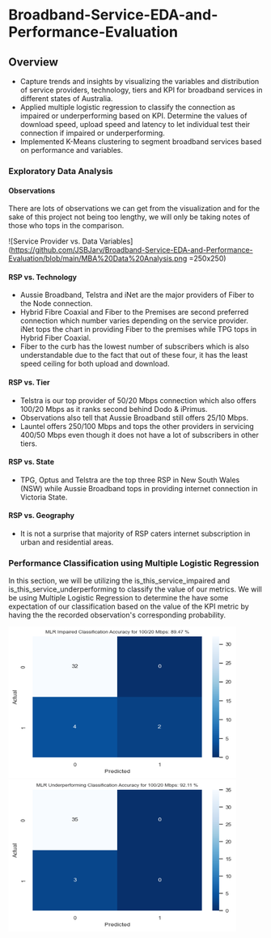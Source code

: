 # Broadband-Service-EDA-and-Performance-Evaluation

## Overview
- Capture trends and insights by visualizing the variables and distribution of service providers, technology, tiers and KPI for broadband services in different states of Australia.
- Applied multiple logistic regression to classify the connection as impaired or underperforming based on KPI. Determine the values of download speed, upload speed and latency to let individual test their connection if impaired or underperforming.
- Implemented K-Means clustering to segment broadband services based on performance and variables.

### Exploratory Data Analysis
#### Observations
There are lots of observations we can get from the visualization and for the sake of this project not being too lengthy, we will only be taking notes of those who tops in the comparison.

![Service Provider vs. Data Variables](https://github.com/JSBJarv/Broadband-Service-EDA-and-Performance-Evaluation/blob/main/MBA%20Data%20Analysis.png =250x250)

#### RSP vs. Technology
- Aussie Broadband, Telstra and iNet are the major providers of Fiber to the Node connection.
- Hybrid Fibre Coaxial and Fiber to the Premises are second preferred connection which number varies depending on the service provider. iNet tops the chart in providing Fiber to the premises while TPG tops in Hybrid Fiber Coaxial.
- Fiber to the curb has the lowest number of subscribers which is also understandable due to the fact that out of these four, it has the least speed ceiling for both upload and download.

#### RSP vs. Tier
- Telstra is our top provider of 50/20 Mbps connection which also offers 100/20 Mbps as it ranks second behind Dodo & iPrimus.
- Observations also tell that Aussie Broadband still offers 25/10 Mbps.
- Launtel offers 250/100 Mbps and tops the other providers in servicing 400/50 Mbps even though it does not have a lot of subscribers in other tiers.

#### RSP vs. State
- TPG, Optus and Telstra are the top three RSP in New South Wales (NSW) while Aussie Broadband tops in providing internet connection in Victoria State.

#### RSP vs. Geography
- It is not a surprise that majority of RSP caters internet subscription in urban and residential areas.


### Performance Classification using Multiple Logistic Regression
In this section, we will be utilizing the is_this_service_impaired and is_this_service_underperforming to classify the value of our metrics. We will be using Multiple Logistic Regression to determine the have some expectation of our classification based on the value of the KPI metric by having the the recorded observation's corresponding probability.

<img src="https://github.com/JSBJarv/Broadband-Service-EDA-and-Performance-Evaluation/blob/main/MBA%20Impaired%20Accuracy.png" width="450" height="300"> <img src="https://github.com/JSBJarv/Broadband-Service-EDA-and-Performance-Evaluation/blob/main/MBA%20Underperform%20Accuracy.png" width="450" height="300">
